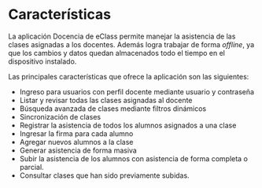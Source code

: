 # Características

La aplicación Docencia de eClass permite manejar la asistencia de las clases asignadas a los docentes. Además logra trabajar de forma _offline_, ya que los cambios y datos quedan almacenados
todo el tiempo en el dispositivo instalado.

Las principales características que ofrece la aplicación son las siguientes:

* Ingreso para usuarios con perfil docente mediante usuario y contraseña
* Listar y revisar todas las clases asignadas al docente
* Búsqueda avanzada de clases mediante filtros dinámicos
* Sincronización de clases
* Registrar la asistencia de todos los alumnos asignados a una clase
* Ingresar la firma para cada alumno
* Agregar nuevos alumnos a la clase
* Generar asistencia de forma masiva
* Subir la asistencia de los alumnos con asistencia de forma completa o parcial.
* Consultar clases que han sido previamente subidas.
